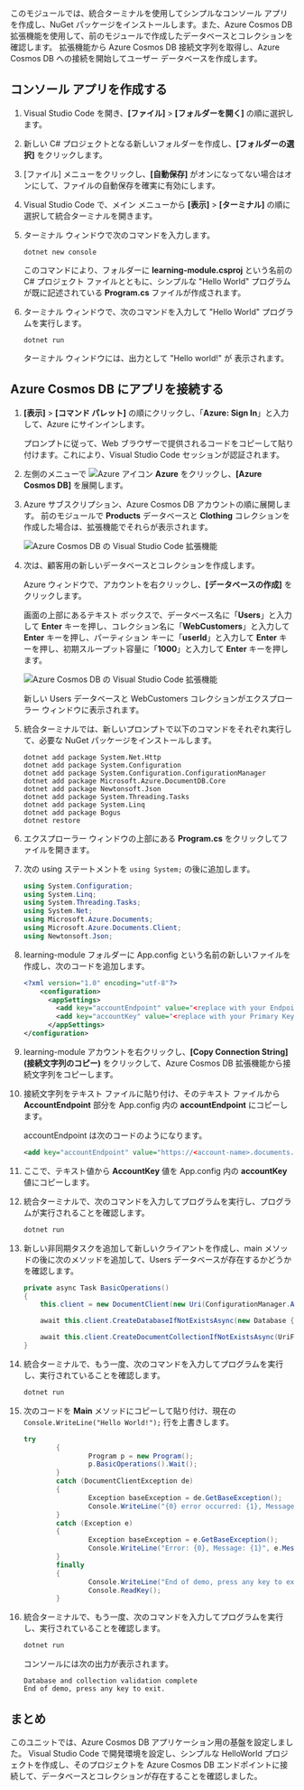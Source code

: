 このモジュールでは、統合ターミナルを使用してシンプルなコンソール アプリを作成し、NuGet パッケージをインストールします。また、Azure Cosmos DB 拡張機能を使用して、前のモジュールで作成したデータベースとコレクションを確認します。 拡張機能から Azure Cosmos DB 接続文字列を取得し、Azure Cosmos DB への接続を開始してユーザー データベースを作成します。

## <a name="create-a-console-app"></a>コンソール アプリを作成する

1. Visual Studio Code を開き、**[ファイル]** > **[フォルダーを開く]** の順に選択します。

1. 新しい C# プロジェクトとなる新しいフォルダーを作成し、**[フォルダーの選択]** をクリックします。

1. [ファイル] メニューをクリックし、**[自動保存]** がオンになってない場合はオンにして、ファイルの自動保存を確実に有効にします。

1. Visual Studio Code で、メイン メニューから **[表示]** > **[ターミナル]** の順に選択して統合ターミナルを開きます。

1. ターミナル ウィンドウで次のコマンドを入力します。

    ```
    dotnet new console
    ```

    このコマンドにより、フォルダーに **learning-module.csproj** という名前の C# プロジェクト ファイルとともに、シンプルな "Hello World" プログラムが既に記述されている **Program.cs** ファイルが作成されます。

1. ターミナル ウィンドウで、次のコマンドを入力して "Hello World" プログラムを実行します。 

    ```
    dotnet run
    ```

    ターミナル ウィンドウには、出力として "Hello world!" が 表示されます。

## <a name="connect-the-app-to-azure-cosmos-db"></a>Azure Cosmos DB にアプリを接続する

1. **[表示]** > **[コマンド パレット]** の順にクリックし、「**Azure: Sign In**」と入力して、Azure にサインインします。

    プロンプトに従って、Web ブラウザーで提供されるコードをコピーして貼り付けます。これにより、Visual Studio Code セッションが認証されます。

1. 左側のメニューで ![Azure アイコン](../media/2-setup/visual-studio-code-explorer-icon.png) **Azure** をクリックし、**[Azure Cosmos DB]** を展開します。

1. Azure サブスクリプション、Azure Cosmos DB アカウントの順に展開します。 前のモジュールで **Products** データベースと **Clothing** コレクションを作成した場合は、拡張機能でそれらが表示されます。

   ![Azure Cosmos DB の Visual Studio Code 拡張機能](../media/2-setup/azure-cosmos-db-vs-code-extension.png) 

1. 次は、顧客用の新しいデータベースとコレクションを作成します。

    Azure ウィンドウで、アカウントを右クリックし、**[データベースの作成]** をクリックします。
    
    画面の上部にあるテキスト ボックスで、データベース名に「**Users**」と入力して **Enter** キーを押し、コレクション名に「**WebCustomers**」と入力して **Enter** キーを押し、パーティション キーに「**userId**」と入力して **Enter** キーを押し、初期スループット容量に「**1000**」と入力して **Enter** キーを押します。

    ![Azure Cosmos DB の Visual Studio Code 拡張機能](../media/2-setup/vs-code-azure-cosmos-db-extension.gif) 

    新しい Users データベースと WebCustomers コレクションがエクスプローラー ウィンドウに表示されます。

1. 統合ターミナルでは、新しいプロンプトで以下のコマンドをそれぞれ実行して、必要な NuGet パッケージをインストールします。

    ```
    dotnet add package System.Net.Http
    dotnet add package System.Configuration
    dotnet add package System.Configuration.ConfigurationManager
    dotnet add package Microsoft.Azure.DocumentDB.Core
    dotnet add package Newtonsoft.Json
    dotnet add package System.Threading.Tasks
    dotnet add package System.Linq
    dotnet add package Bogus
    dotnet restore
    ```

1. エクスプローラー ウィンドウの上部にある **Program.cs** をクリックしてファイルを開きます。

1. 次の using ステートメントを `using System;` の後に追加します。

    ```csharp
    using System.Configuration;
    using System.Linq;
    using System.Threading.Tasks;
    using System.Net;
    using Microsoft.Azure.Documents;
    using Microsoft.Azure.Documents.Client;
    using Newtonsoft.Json;
    ```

1. learning-module フォルダーに App.config という名前の新しいファイルを作成し、次のコードを追加します。
  
    ```xml
    <?xml version="1.0" encoding="utf-8"?>
        <configuration>
          <appSettings>
            <add key="accountEndpoint" value="<replace with your Endpoint URL>" />
            <add key="accountKey" value="<replace with your Primary Key>" />
          </appSettings>
    </configuration>
    ```

1. learning-module アカウントを右クリックし、**[Copy Connection String]\(接続文字列のコピー\)** をクリックして、Azure Cosmos DB 拡張機能から接続文字列をコピーします。

1. 接続文字列をテキスト ファイルに貼り付け、そのテキスト ファイルから **AccountEndpoint** 部分を App.config 内の **accountEndpoint** にコピーします。

    accountEndpoint は次のコードのようになります。

    ```xml
    <add key="accountEndpoint" value="https://<account-name>.documents.azure.com:443/" />
    ```

1. ここで、テキスト値から **AccountKey** 値を App.config 内の **accountKey** 値にコピーします。

1. 統合ターミナルで、次のコマンドを入力してプログラムを実行し、プログラムが実行されることを確認します。

    ```csharp
    dotnet run
    ```

1. 新しい非同期タスクを追加して新しいクライアントを作成し、main メソッドの後に次のメソッドを追加して、Users データベースが存在するかどうかを確認します。
    
    ```csharp
    private async Task BasicOperations()
    {
        this.client = new DocumentClient(new Uri(ConfigurationManager.AppSettings["endpointUrl"]), ConfigurationManager.AppSettings["primaryKey"]);

        await this.client.CreateDatabaseIfNotExistsAsync(new Database { Id = "Users" });

        await this.client.CreateDocumentCollectionIfNotExistsAsync(UriFactory.CreateDatabaseUri("Users"), new DocumentCollection { Id = "WebCustomers" });
    }
    ```

1. 統合ターミナルで、もう一度、次のコマンドを入力してプログラムを実行し、実行されていることを確認します。

    ```csharp
    dotnet run
    ```

1. 次のコードを **Main** メソッドにコピーして貼り付け、現在の `Console.WriteLine("Hello World!");` 行を上書きします。

    ```csharp
    try
            {
                    Program p = new Program();
                    p.BasicOperations().Wait();
            }
            catch (DocumentClientException de)
            {
                    Exception baseException = de.GetBaseException();
                    Console.WriteLine("{0} error occurred: {1}, Message: {2}", de.StatusCode, de.Message, baseException.Message);
            }
            catch (Exception e)
            {
                    Exception baseException = e.GetBaseException();
                    Console.WriteLine("Error: {0}, Message: {1}", e.Message, baseException.Message);
            }
            finally
            {
                    Console.WriteLine("End of demo, press any key to exit.");
                    Console.ReadKey();
            }
    ```

1. 統合ターミナルで、もう一度、次のコマンドを入力してプログラムを実行し、実行されていることを確認します。

    ```csharp
    dotnet run
    ```

    コンソールには次の出力が表示されます。
    
    ```
    Database and collection validation complete
    End of demo, press any key to exit.
    ```

## <a name="summary"></a>まとめ

このユニットでは、Azure Cosmos DB アプリケーション用の基盤を設定しました。 Visual Studio Code で開発環境を設定し、シンプルな HelloWorld プロジェクトを作成し、そのプロジェクトを Azure Cosmos DB エンドポイントに接続して、データベースとコレクションが存在することを確認しました。